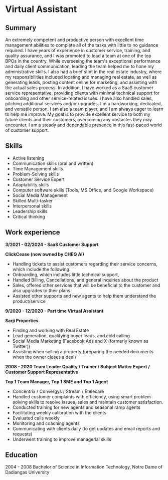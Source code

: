 # Virtual Assistant

## Summary
An extremely competent and productive person with excellent time management abilities to complete all of the tasks with little to no guidance required. I have years of experience in customer service, training, and quality assurance, and I was promoted to lead a team at one of the top BPOs in the country. While overseeing the team's exceptional performance and daily client communication, leading the team helped me to hone my administrative skills. I also had a brief stint in the real estate industry, where my responsibilities included locating and managing real estate, as well as generating leads, posting content online for marketing, and assisting with the actual sales process. In addition, I have worked as a SaaS customer service representative, providing clients with minimal technical support for onboarding and other service-related issues. I have also handled sales, pitching additional services and/or upgrades.
I'm a hardworking, dedicated, and versatile person. I am also a team player, and I am always eager to learn to help me improve. My goal is to provide excellent service to both my future clients and their customers, overcoming any obstacles they may encounter. I am a steady and dependable presence in this fast-paced world of customer support.

## Skills
- Active listening
- Communication skills (oral and written)
- Time Management skills
- Problem-Solving skills
- Customer Service Expert
- Adaptability skills
- Computer software skills (Tools, MS Office, and Google Workspace)
- Social Media Management
- Skilled Multi-tasker
- Interpersonal skills
- Leadership skills
- Critical thinking


## Work experience
**3/2021 - 02/2024 - SaaS Customer Support**

**ClickCease (now owned by CHEQ AI)**
- Handling tickets to assist customers regarding their service concerns, which include the following:
- Onboarding, which includes little technical support,
- Handled Billing, Cancellations, and general inquiries about the product
- Sales, offered other services that will be beneficial to the customer and also upgrades to their plans
- Assisted other supports and new agents to help them understand the product/service

**9/2020 - 12/2020 -  Part time Virtual Assistant**

**Sarji Properties**
- Finding and working with Real Estate
- Lead generation, qualifying buyer leads, and cold calling
- Social Media Marketing (Facebook Ads and X (formerly known as Twitter))
- Assisting when selling a property (preparing the needed documents when the owner closes a deal)

**2008 - 2020 Team Leader Quality / Trainer / Subject Matter Expert / Customer Support Representative**

**Top 1 Team Manager, Top 1 SME and Top 1 Agent**
- Concentrix / Convergys / Stream / Etelecare
- Handled customer complaints with efficiency, using smart problem-solving skills to resolve issues, sales and maintain customer satisfaction.
- Conducted training for new agents and seasonal ramp agents
- Facilitating weekly calibration with the clients
- Evaluated calls weekly
- Monitoring and coaching agents
- Communicating with clients daily (to get updates and email reports and requests)
- Underwent training to improve managerial skills

## Education
2004 - 2008 Bachelor of Science in Information Technology, Notre Dame of Dadiangas University

